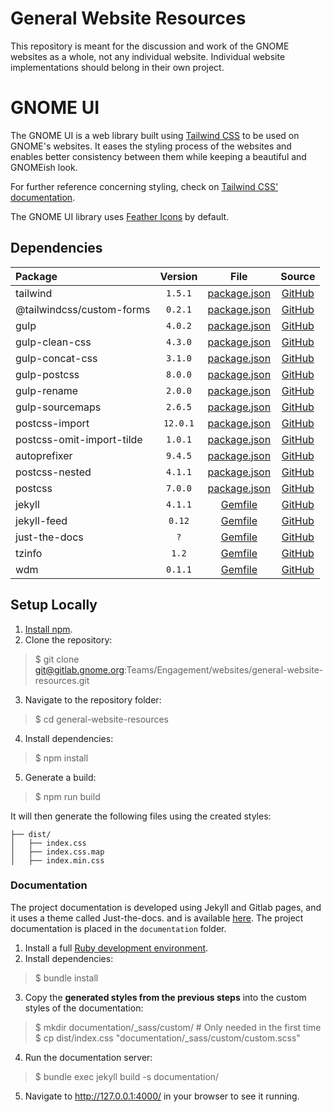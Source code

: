 # General Website Resources
This repository is meant for the discussion and work of the GNOME websites as a whole, not any individual website. Individual website implementations should belong in their own project.

# GNOME UI
The GNOME UI is a web library built using [Tailwind CSS](https://tailwindcss.com/) to be used on GNOME's websites. It eases the styling process of the websites and enables better consistency between them while keeping a beautiful and GNOMEish look.

For further reference concerning styling, check on [Tailwind CSS' documentation](https://tailwindcss.com/).

The GNOME UI library uses [Feather Icons](https://feathericons.com/) by default.

## Dependencies

| Package | Version | File | Source |
|:--------|:-------:|:----:|:------:|
| tailwind  | `1.5.1` | [package.json](https://gitlab.gnome.org/Teams/Engagement/websites/general-website-resources/-/blob/master/package.json) | [GitHub](https://github.com/tailwindlabs/tailwindcss) |
| @tailwindcss/custom-forms  | `0.2.1` | [package.json](https://gitlab.gnome.org/Teams/Engagement/websites/general-website-resources/-/blob/master/package.json) | [GitHub](https://github.com/tailwindlabs/tailwindcss-custom-forms) |
| gulp  | `4.0.2` | [package.json](https://gitlab.gnome.org/Teams/Engagement/websites/general-website-resources/-/blob/master/package.json) | [GitHub](https://github.com/gulpjs/gulp) |
| gulp-clean-css  | `4.3.0` | [package.json](https://gitlab.gnome.org/Teams/Engagement/websites/general-website-resources/-/blob/master/package.json) | [GitHub](https://github.com/scniro/gulp-clean-css) |
| gulp-concat-css  | `3.1.0` | [package.json](https://gitlab.gnome.org/Teams/Engagement/websites/general-website-resources/-/blob/master/package.json) | [GitHub](https://github.com/mariocasciaro/gulp-concat-css) |
| gulp-postcss  | `8.0.0` | [package.json](https://gitlab.gnome.org/Teams/Engagement/websites/general-website-resources/-/blob/master/package.json) | [GitHub](https://github.com/postcss/gulp-postcss) |
| gulp-rename  | `2.0.0` | [package.json](https://gitlab.gnome.org/Teams/Engagement/websites/general-website-resources/-/blob/master/package.json) | [GitHub](https://github.com/hparra/gulp-rename) |
| gulp-sourcemaps  | `2.6.5` | [package.json](https://gitlab.gnome.org/Teams/Engagement/websites/general-website-resources/-/blob/master/package.json) | [GitHub](https://github.com/gulp-sourcemaps/gulp-sourcemaps) |
| postcss-import  | `12.0.1` | [package.json](https://gitlab.gnome.org/Teams/Engagement/websites/general-website-resources/-/blob/master/package.json) | [GitHub](https://github.com/postcss/postcss-import) |
| postcss-omit-import-tilde | `1.0.1` | [package.json](https://gitlab.gnome.org/Teams/Engagement/websites/general-website-resources/-/blob/master/package.json) | [GitHub](https://github.com/vansosnin/postcss-omit-import-tilde) |
| autoprefixer | `9.4.5` | [package.json](https://gitlab.gnome.org/Teams/Engagement/websites/general-website-resources/-/blob/master/package.json) | [GitHub](https://github.com/postcss/autoprefixer) |
| postcss-nested | `4.1.1` | [package.json](https://gitlab.gnome.org/Teams/Engagement/websites/general-website-resources/-/blob/master/package.json) | [GitHub](https://github.com/postcss/postcss-nested) |
| postcss | `7.0.0` | [package.json](https://gitlab.gnome.org/Teams/Engagement/websites/general-website-resources/-/blob/master/package.json) | [GitHub](https://github.com/postcss/postcss) |
| jekyll  | `4.1.1` | [Gemfile](https://gitlab.gnome.org/Teams/Engagement/websites/general-website-resources/-/blob/master/Gemfile) | [GitHub](https://github.com/jekyll/jekyll) |
| jekyll-feed  | `0.12` | [Gemfile](https://gitlab.gnome.org/Teams/Engagement/websites/general-website-resources/-/blob/master/Gemfile) | [GitHub](https://github.com/jekyll/jekyll-feed) |
| just-the-docs  | `?` | [Gemfile](https://gitlab.gnome.org/Teams/Engagement/websites/general-website-resources/-/blob/master/Gemfile) | [GitHub](https://github.com/pmarsceill/just-the-docs) |
| tzinfo  | `1.2` | [Gemfile](https://gitlab.gnome.org/Teams/Engagement/websites/general-website-resources/-/blob/master/Gemfile) | [GitHub](https://github.com/tzinfo/tzinfo) |
| wdm  | `0.1.1` | [Gemfile](https://gitlab.gnome.org/Teams/Engagement/websites/general-website-resources/-/blob/master/Gemfile) | [GitHub](https://github.com/tzinfo/tzinfo) |

## Setup Locally

1. [Install npm](https://www.npmjs.com/get-npm).
2. Clone the repository:
> $ git clone git@gitlab.gnome.org:Teams/Engagement/websites/general-website-resources.git
3. Navigate to the repository folder:
> $ cd general-website-resources
4. Install dependencies:
> $ npm install
5. Generate a build:
> $ npm run build

It will then generate the following files using the created styles:
```
├── dist/
│   ├── index.css
│   ├── index.css.map
│   ├── index.min.css
```

### Documentation
The project documentation is developed using Jekyll and Gitlab pages, and it uses a theme called Just-the-docs. and is available [here](https://teams.pages.gitlab.gnome.org/Engagement/websites/general-website-resources/). The project documentation is placed in the `documentation` folder.

1. Install a full [Ruby development environment](https://jekyllrb.com/docs/installation/).
2. Install dependencies:
> $ bundle install
3. Copy the **generated styles from the previous steps** into the custom styles of the documentation:
> $ mkdir documentation/_sass/custom/ # Only needed in the first time
> $ cp dist/index.css "documentation/_sass/custom/custom.scss"
4. Run the documentation server:
> $ bundle exec jekyll build -s documentation/
5. Navigate to http://127.0.0.1:4000/ in your browser to see it running.
